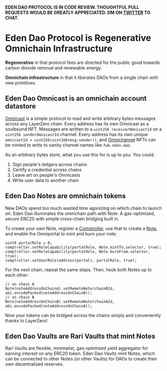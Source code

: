 **EDEN DAO PROTOCOL IS IN CODE REVIEW. THOUGHTFUL PULL REQUESTS WOULD BE GREATLY APPRECIATED. DM ON [TWITTER](https://twitter.com/CyrusOfEden) TO CHAT.**

# Eden Dao Protocol is Regenerative Omnichain Infrastructure

**Regenerative** in that protocol fees are directed for the public good towards carbon dioxide removal and renewable energy.

**Omnichain infrastructure** in that it liberates DAOs from a single chain with new primitives.

## Eden Dao Omnicast is an omnichain account datastore

[Omnicast](./src/omnicast/Omnicast.sol) is a simple protocol to read and write arbitrary bytes messages across any LayerZero chain. Every address has its own Omnicast as a soulbound NFT. Messages are written to a `uint256 receiverOmnicastId` on a `uint256 senderOmnicastId` channel. Every address has its own unique `omnicastId = uint256(uint160(msg.sender))`, and [Omnichannel](./src/omnicast/Omnichannel.sol) NFTs can be minted to write to vanity channel names like `fwb.eden.dao`.

As an arbitrary bytes store, what you use this for is up to you. You could:

1. Sign people's ledgers across chains
2. Certify a credential across chains
3. Leave art on people's Omnicasts
4. Write user data to another chain

## Eden Dao Notes are omnichain tokens

New DAOs spend too much wasted time agonizing on which chain to launch on. Eden Dao illuminates the omnichain path with Note: A gas-optimized, secure ERC20 with simple cross-chain bridging built in.

To create your own Note, register a [Comptroller](./src/auth/ComptrollerFactory.sol), use that to create a [Note](./src/mint/NoteFactory.sol), and enable the Omniportal to mint and burn your note:

```solidity
uint8 portalRole = 0;
comptroller.setRoleCapability(portalRole, Note.mintTo.selector, true);
comptroller.setRoleCapability(portalRole, Note.burnFrom.selector, true);
comptroller.setUserRole(address(portal), portalRole, true);
```

For the next chain, repeat the same steps. Then, hook both Notes up to each other:

```solidity
// on chain A
Note(noteAddressOnChainA).setRemoteNote(chainBId, abi.encodePacked(noteAddressOnChainB));
// on chain B
Note(noteAddressOnChainB).setRemoteNote(chainAId, abi.encodePacked(noteAddressOnChainA));
```

Now your tokens can be bridged across the chains simply and conveniently thanks to LayerZero!

## Eden Dao Vaults are Rari Vaults that mint Notes

Rari Vaults are flexible, minimalist, gas-optimized yield aggregator for earning interest on any ERC20 token.
Eden Dao Vaults mint Notes, which can be connected to other Notes (or other Vaults) for DAOs to create their own decentralized reserves.
